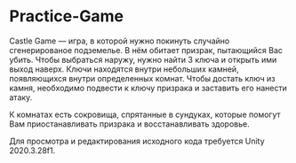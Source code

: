 # Practice-Game
Castle Game — игра, в которой нужно покинуть случайно сгенерированое подземелье. В нём обитает призрак, пытающийся Вас убить. Чтобы выбраться наружу, нужно найти 3 ключа и открыть ими выход наверх. Ключи находятся внутри небольших камней, появляющихся внутри определенных комнат. Чтобы достать ключ из камня, необходимо подвести к ключу призрака и заставить его нанести атаку.

К комнатах есть сокровища, спрятанные в сундуках, которые помогут Вам приостанавливать призрака и восстанавливать здоровье.

Для просмотра и редактирования исходного кода требуется Unity 2020.3.28f1.

